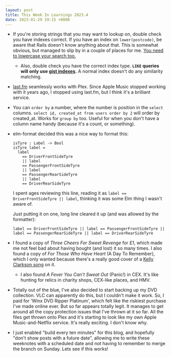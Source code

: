 ```yaml
---
layout: post
title: This Week In Learnings 2023.4
date: 2023-01-29 19:15 +0000
---
```


* If you're storing strings that you may want to lookup on, double check you have indexes correct. If you have an index on `lower(postcode)`, be aware that Rails doesn't know anything about that. This is somewhat obvious, but managed to slip by in a couple of places for me. [You need to lowercase your search too.](https://stackoverflow.com/a/15245691/48970)
  * Also, double check you have the correct index type. **`LIKE` queries will only use [gist indexes][gist].** A normal index doesn't do any similarity matching.
* [last.fm](https://www.last.fm/user/haikushane) seamlessly works with Plex. Since Apple Music stopped working with it years ago, I stopped using last.fm, but I think it's a brilliant service.
* You can `order by` a number, where the number is position in the `select` columns. `select id, created_at from users order by 2` will order by created_at. Works for `group by` too. Useful for when you don't have a column name handy (because it's a count, or something).
* elm-format decided this was a nice way to format this:
  ```
  isTyre : Label -> Bool
  isTyre label =
    label
      == DriverFrontSideTyre
      || label
      == PassengerFrontSideTyre
      || label
      == PassengerRearSideTyre
      || label
      == DriverRearSideTyre
   ```
  
  I spent ages reviewing this line, reading it as `label == DriverFrontSideTyre || label`, thinking it was some Elm thing I wasn't aware of.
  
  Just putting it on one, long line cleared it up (and was allowed by the formatter):
  
  ```
  label == DriverFrontSideTyre || label == PassengerFrontSideTyre || label == PassengerRearSideTyre || label == DriverRearSideTyre
  ```
* I found a copy of _Three Cheers For Sweet Revenge_ for £1, which made me not feel bad about having bought (and lost) it so many times. I also found a copy of _For Those Who Have Heart_ (A Day To Remember), which I only wanted because there's a really good cover of a [Kelly Clarkson song] on it.
  * I also found _A Fever You Can't Sweat Out_ (Panic!) in CEX. It's like hunting for relics in charity shops, CEX-like places, and HMV.
* Totally out of the blue, I've also decided to start backing up my DVD collection. VLC can apparently do this, but I couldn't make it work. So, I paid for  'Winx DVD Ripper Platinum', which felt like the riskiest purchase I've made online ever. But so far appears totally legit. It manages to get around all the copy protection issues that I've thrown at it so far. All the files get thrown onto Plex and it's starting to look like my own Apple Music-and-Netflix service. It's really exciting. I don't know why.
* I just enabled "build every ten minutes" for this blog, and hopefully "don't show posts with a future date", allowing me to write these weeknotes with a scheduled date and not having to remember to merge the branch on Sunday. Lets see if this works!

[gist]: https://www.postgresql.org/docs/current/pgtrgm.html#id-1.11.7.44.8
[Kelly Clarkson song]: https://www.youtube.com/watch?v=Gy4Uq86QbaE
